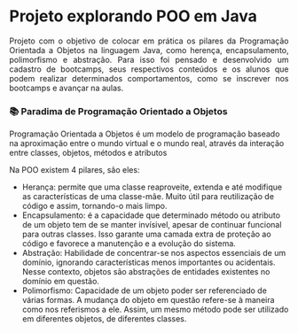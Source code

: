<h1>Projeto explorando POO em Java</h1>

<p align = "justify">Projeto com o objetivo de colocar em prática os pilares da Programação Orientada a Objetos na linguagem Java, como herença, encapsulamento, 
polimorfismo e abstração. Para isso foi pensado e desenvolvido um cadastro de bootcamps, seus respectivos conteúdos e os alunos que podem realizar determinados comportamentos, como se inscrever nos bootcamps e avançar na aulas. </p>

<h3>📚 Paradima de Programação Orientado a Objetos</h3>
<p> Programação Orientada a Objetos é um modelo de programação baseado na aproximação entre o mundo virtual e o mundo real, através da interação entre classes, objetos, métodos e atributos</p>
<p>Na POO existem 4 pilares, são eles: </p>
<ul>
  <li>Herança: permite que uma classe reaproveite, extenda e até modifique as características de uma classe-mãe. Muito útil para reutilização de código e assim, tornando-o mais limpo.</li>
  <li>Encapsulamento: é a capacidade que determinado método ou atributo de um objeto tem de se manter invísivel, apesar de continuar funcional para outras classes. Isso garante uma camada extra de proteção ao código e favorece a manutenção e a evolução do sistema.</li>
  <li>Abstração: Habilidade de concentrar-se nos aspectos essenciais de um domínio, ignorando características menos importantes ou acidentais. Nesse contexto, objetos são abstrações de entidades existentes no domínio em questão. </li>
  <li>Polimorfismo: Capacidade de um objeto poder ser referenciado de várias formas. A mudança do objeto em questão refere-se à maneira como nos referismos a ele. Assim, um mesmo método pode ser utilizado em diferentes objetos, de diferentes classes. </li>
</ul>
